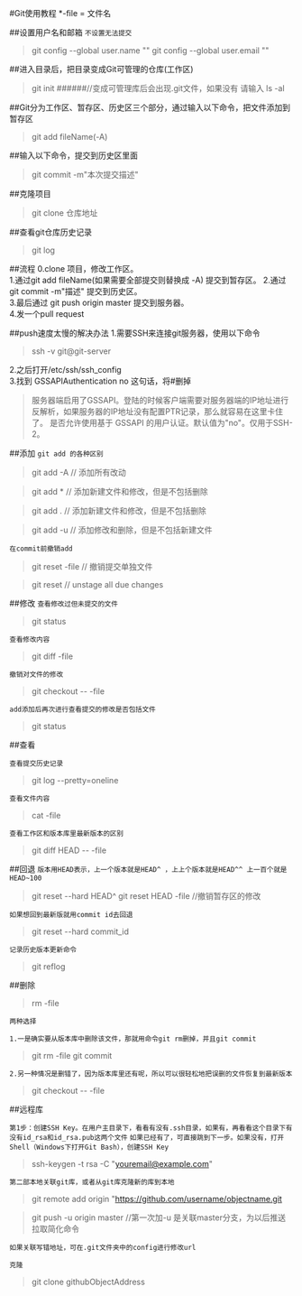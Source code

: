 #Git使用教程*-file  = 文件名                                                ##设置用户名和邮箱```不设置无法提交```> git config --global user.name ""> git config --global user.email ""##进入目录后，把目录变成Git可管理的仓库(工作区)> git init######//变成可管理库后会出现.git文件，如果没有 请输入>ls -al##Git分为工作区、暂存区、历史区三个部分，通过输入以下命令，把文件添加到暂存区>git add fileName(-A)##输入以下命令，提交到历史区里面>git commit -m"本次提交描述"##克隆项目>git clone 仓库地址##查看git仓库历史记录>git log##流程0.clone 项目，修改工作区。  1.通过git add fileName(如果需要全部提交则替换成 -A) 提交到暂存区。2.通过git commit -m"描述" 提交到历史区。  3.最后通过 git push origin master 提交到服务器。  4.发一个pull request  ##push速度太慢的解决办法1.需要SSH来连接git服务器，使用以下命令  >ssh -v git@git-server2.之后打开/etc/ssh/ssh_config  3.找到 GSSAPIAuthentication no 这句话，将#删掉  >服务器端启用了GSSAPI。登陆的时候客户端需要对服务器端的IP地址进行反解析，如果服务器的IP地址没有配置PTR记录，那么就容易在这里卡住了。 >是否允许使用基于 GSSAPI 的用户认证。默认值为"no"。仅用于SSH-2。
##添加```git add 的各种区别```>git add -A   // 添加所有改动>git add *     // 添加新建文件和修改，但是不包括删除>git add .    // 添加新建文件和修改，但是不包括删除>git add -u   // 添加修改和删除，但是不包括新建文件
```在commit前撤销add```>git reset -file // 撤销提交单独文件>git reset        // unstage all due changes##修改```查看修改过但未提交的文件```>git status```查看修改内容```>git diff -file

```撤销对文件的修改```
>git checkout -- -file

```add添加后再次进行查看提交的修改是否包括文件```
>git status

##查看

```查看提交历史记录```
> git log --pretty=oneline

```查看文件内容```
>cat -file

```查看工作区和版本库里最新版本的区别```
>git diff HEAD -- -file

##回退
```版本用HEAD表示，上一个版本就是HEAD^ ，上上个版本就是HEAD^^ 上一百个就是HEAD~100```
>git reset --hard HEAD^
>git reset HEAD -file //撤销暂存区的修改

```如果想回到最新版就用commit id去回退 ```
>git reset --hard commit_id

```记录历史版本更新命令```
>git reflog

##删除

>rm -file

```两种选择  ```

```1.一是确实要从版本库中删除该文件，那就用命令git rm删掉，并且git commit```
>git rm -file
>git commit

```2.另一种情况是删错了，因为版本库里还有呢，所以可以很轻松地把误删的文件恢复到最新版本```
>git checkout -- -file

##远程库

```第1步：创建SSH Key。在用户主目录下，看看有没有.ssh目录，如果有，再看看这个目录下有没有id_rsa和id_rsa.pub这两个文件```
```如果已经有了，可直接跳到下一步。如果没有，打开Shell（Windows下打开Git Bash），创建SSH Key```
> ssh-keygen -t rsa -C "youremail@example.com"

```第二部本地关联git库，或者从git库克隆新的库到本地```
 
>git remote add origin "https://github.com/username/objectname.git

>git push -u origin master //第一次加-u 是关联master分支，为以后推送拉取简化命令

```如果关联写错地址，可在.git文件夹中的config进行修改url```


```克隆```

>git clone githubObjectAddress